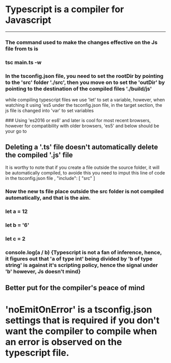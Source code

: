 # Typescript is a compiler for Javascript
---

### The command used to make the changes effective on the Js file from ts is
<h3><strong>tsc main.ts -w</strong></h3>

### In the tsconfig.json file, you need to set the rootDir by pointing to the 'src' folder './src', then you move on to set the 'outDir' by pointing to the destination of the compiled files './build/js'

<p> while compiling typescript files we use 'let' to set a variable, however, when watching it using 'es5 under the tsconfig.json file, in the target section, the js file is changed into 'var' to set variables</p>
### Using 'es2016 or es6' and later is cool for most recent browsers, however for compatibility with older browsers, 'es5' and below should be your go to</p>

<h2> Deleting a '.ts' file doesn't automatically delete the compiled '.js' file</h2>

<p>It is worthy to note that if you create a file outside the source folder, it will be automatically compiled, to avoide this you need to imput this line of code in the tsconfig.json file ,
  "include": [
    "src"
  ]</p>

### Now the new ts file place outside the src folder is not compiled automatically, and that is the aim.

### let a = 12
### let b = '6'
### let c = 2

### console.log(a / b) {Typescript is not a fan of inference, hence, it figures out that 'a of type int' being divided by 'b of type string' is against it's scripting policy, hence the signal under 'b' however, Js doesn't mind}

## Better put for the compiler's peace of mind
<!-- let a: number = 12
     let b: number = 6
     let c: number = 2 -->

# 'noEmitOnError' is a tsconfig.json settings that is required if you don't want the compiler to compile when an error is observed on the typescript file. 

